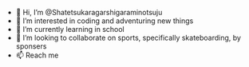 - 👋 Hi, I’m @Shatetsukaragarshigaraminotsuju
- 👀 I’m interested in coding and adventuring new things
- 🌱 I’m currently learning in school
- 💞️ I’m looking to collaborate on sports, specifically skateboarding, by sponsers
- 📫 Reach me 
